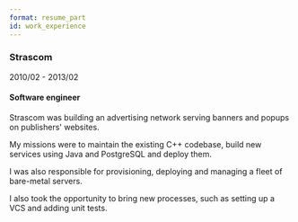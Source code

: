 ```yaml
---
format: resume_part
id: work_experience
---
```


### Strascom

2010/02 - 2013/02

#### Software engineer

<div>

Strascom was building an advertising network serving banners and popups on publishers' websites.

My missions were to maintain the existing C++ codebase, build new services using Java and PostgreSQL and deploy them.

I was also responsible for provisioning, deploying and managing a fleet of bare-metal servers.

I also took the opportunity to bring new processes, such as setting up a VCS and adding unit tests.

</div>
